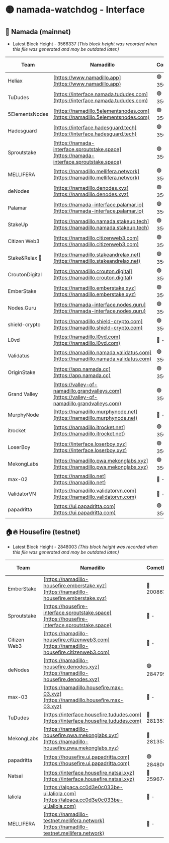 # 🟡 namada-watchdog - Interface

## 🚀 Namada (mainnet)
- Latest Block Height - 3566337 *(This block height was recorded when this file was generated and may be outdated later.)*

| Team | Namadillo | CometBFT | Indexer | MASP Indexer |
|-|-|-|-|-|
| Heliax | [https://www.namadillo.app](https://www.namadillo.app) | 🟢 3566316 | 🟢 3566316 | 🟢 3566316 |
| TuDudes | [https://interface.namada.tududes.com](https://interface.namada.tududes.com) | 🟢 3566317 | 🟢 3566317 | 🟢 3566317 |
| 5ElementsNodes | [https://namadillo.5elementsnodes.com](https://namadillo.5elementsnodes.com) | 🟢 3566317 | 🟢 3566317 | 🟢 3566317 |
| Hadesguard | [https://interface.hadesguard.tech](https://interface.hadesguard.tech) | 🟢 3566318 | 🟢 3566317 | 🟢 3566317 |
| Sproutstake | [https://namada-interface.sproutstake.space](https://namada-interface.sproutstake.space) | 🟢 3566318 | 🟢 3566318 | 🟢 3566318 |
| MELLIFERA | [https://namadillo.mellifera.network](https://namadillo.mellifera.network) | 🟢 3566319 | 🟢 3566319 | 🟢 3566319 |
| deNodes | [https://namadillo.denodes.xyz](https://namadillo.denodes.xyz) | 🟢 3566320 | 🟢 3566320 | 🟢 3566320 |
| Palamar | [https://namada-interface.palamar.io](https://namada-interface.palamar.io) | 🟢 3566321 | 🟢 3566320 | 🟢 3566321 |
| StakeUp | [https://namadillo.namada.stakeup.tech](https://namadillo.namada.stakeup.tech) | 🟢 3566321 | 🟢 3566321 | 🟢 3566321 |
| Citizen Web3 | [https://namadillo.citizenweb3.com](https://namadillo.citizenweb3.com) | 🟢 3566322 | 🟢 3566322 | 🟢 3566322 |
| Stake&Relax 🦥 | [https://namadillo.stakeandrelax.net](https://namadillo.stakeandrelax.net) | 🟢 3566323 | 🟢 3566322 | 🟢 3566323 |
| CroutonDigital | [https://namadillo.crouton.digital](https://namadillo.crouton.digital) | 🟢 3566323 | 🟢 3566323 | 🟢 3566323 |
| EmberStake | [https://namadillo.emberstake.xyz](https://namadillo.emberstake.xyz) | 🟢 3566324 | 🟢 3566324 | 🟢 3566324 |
| Nodes.Guru | [https://namada-interface.nodes.guru](https://namada-interface.nodes.guru) | 🟢 3566324 | 🟢 3566324 | 🟢 3566324 |
| shield-crypto | [https://namadillo.shield-crypto.com](https://namadillo.shield-crypto.com) | 🟢 3566325 | 🟢 3566324 | 🟢 3566324 |
| L0vd | [https://namadillo.l0vd.com](https://namadillo.l0vd.com) | 🔴 - | 🔴 - | 🔴 - |
| Validatus | [https://namadillo.namada.validatus.com](https://namadillo.namada.validatus.com) | 🟢 3566328 | 🟢 3566328 | 🟢 3566328 |
| OriginStake | [https://app.namada.cc](https://app.namada.cc) | 🟢 3566329 | 🟢 3566328 | 🟢 3566328 |
| Grand Valley | [https://valley-of-namadillo.grandvalleys.com](https://valley-of-namadillo.grandvalleys.com) | 🟢 3566329 | 🟢 3566328 | 🟢 3566329 |
| MurphyNode | [https://namadillo.murphynode.net](https://namadillo.murphynode.net) | 🔴 - | 🔴 - | 🔴 - |
| itrocket | [https://namadillo.itrocket.net](https://namadillo.itrocket.net) | 🟢 3566331 | 🟢 3566331 | 🟢 3566331 |
| LoserBoy | [https://interface.loserboy.xyz](https://interface.loserboy.xyz) | 🟢 3566332 | 🟢 3566332 | 🟢 3566332 |
| MekongLabs | [https://namadillo.pwa.mekonglabs.xyz](https://namadillo.pwa.mekonglabs.xyz) | 🟢 3566332 | 🟢 3566332 | 🟢 3566332 |
| max-02 | [https://namadillo.net](https://namadillo.net) | 🔴 - | 🔴 - | 🔴 - |
| ValidatorVN | [https://namadillo.validatorvn.com](https://namadillo.validatorvn.com) | 🔴 - | 🔴 - | 🔴 - |
| papadritta | [https://ui.papadritta.com](https://ui.papadritta.com) | 🟢 3566337 | 🟢 3566337 | 🟢 3566337 |

## 🏠🔥 Housefire (testnet)
- Latest Block Height - 2848003 *(This block height was recorded when this file was generated and may be outdated later.)*

| Team | Namadillo | CometBFT | Indexer | MASP Indexer |
|-|-|-|-|-|
| EmberStake | [https://namadillo-housefire.emberstake.xyz](https://namadillo-housefire.emberstake.xyz) | 🔴 2008636 | 🔴 - | 🔴 - |
| Sproutstake | [https://housefire-interface.sproutstake.space](https://housefire-interface.sproutstake.space) | 🔴 - | 🔴 - | 🔴 - |
| Citizen Web3 | [https://namadillo-housefire.citizenweb3.com](https://namadillo-housefire.citizenweb3.com) | 🔴 - | 🔴 - | 🔴 - |
| deNodes | [https://namadillo-housefire.denodes.xyz](https://namadillo-housefire.denodes.xyz) | 🟢 2847993 | 🟢 2847993 | 🟢 2847993 |
| max-03 | [https://namadillo.housefire.max-03.xyz](https://namadillo.housefire.max-03.xyz) | 🔴 - | 🔴 - | 🔴 - |
| TuDudes | [https://interface.housefire.tududes.com](https://interface.housefire.tududes.com) | 🔴 2813534 | 🔴 2778001 | 🔴 2813534 |
| MekongLabs | [https://namadillo-housefire.pwa.mekonglabs.xyz](https://namadillo-housefire.pwa.mekonglabs.xyz) | 🔴 2813534 | 🔴 2778001 | 🔴 2813534 |
| papadritta | [https://housefire.ui.papadritta.com](https://housefire.ui.papadritta.com) | 🟢 2848003 | 🟢 2848002 | 🟢 2848003 |
| Natsai | [https://interface.housefire.natsai.xyz](https://interface.housefire.natsai.xyz) | 🔴 2596741 | 🔴 2596741 | 🔴 2596741 |
| laliola | [https://alpaca.cc0d3e0c033be-ui.laliola.com](https://alpaca.cc0d3e0c033be-ui.laliola.com) | 🔴 - | 🔴 - | 🔴 - |
| MELLIFERA | [https://namadillo-testnet.mellifera.network](https://namadillo-testnet.mellifera.network) | 🔴 - | 🔴 2778001 | 🔴 2607259 |

